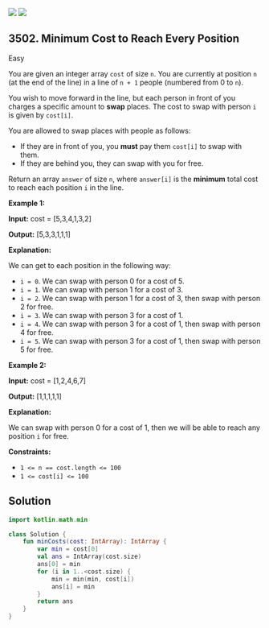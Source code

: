 [![](https://img.shields.io/github/stars/javadev/LeetCode-in-Kotlin?label=Stars&style=flat-square)](https://github.com/javadev/LeetCode-in-Kotlin)
[![](https://img.shields.io/github/forks/javadev/LeetCode-in-Kotlin?label=Fork%20me%20on%20GitHub%20&style=flat-square)](https://github.com/javadev/LeetCode-in-Kotlin/fork)

## 3502\. Minimum Cost to Reach Every Position

Easy

You are given an integer array `cost` of size `n`. You are currently at position `n` (at the end of the line) in a line of `n + 1` people (numbered from 0 to `n`).

You wish to move forward in the line, but each person in front of you charges a specific amount to **swap** places. The cost to swap with person `i` is given by `cost[i]`.

You are allowed to swap places with people as follows:

*   If they are in front of you, you **must** pay them `cost[i]` to swap with them.
*   If they are behind you, they can swap with you for free.

Return an array `answer` of size `n`, where `answer[i]` is the **minimum** total cost to reach each position `i` in the line.

**Example 1:**

**Input:** cost = [5,3,4,1,3,2]

**Output:** [5,3,3,1,1,1]

**Explanation:**

We can get to each position in the following way:

*   `i = 0`. We can swap with person 0 for a cost of 5.
*   `i = 1`. We can swap with person 1 for a cost of 3.
*   `i = 2`. We can swap with person 1 for a cost of 3, then swap with person 2 for free.
*   `i = 3`. We can swap with person 3 for a cost of 1.
*   `i = 4`. We can swap with person 3 for a cost of 1, then swap with person 4 for free.
*   `i = 5`. We can swap with person 3 for a cost of 1, then swap with person 5 for free.

**Example 2:**

**Input:** cost = [1,2,4,6,7]

**Output:** [1,1,1,1,1]

**Explanation:**

We can swap with person 0 for a cost of 1, then we will be able to reach any position `i` for free.

**Constraints:**

*   `1 <= n == cost.length <= 100`
*   `1 <= cost[i] <= 100`

## Solution

```kotlin
import kotlin.math.min

class Solution {
    fun minCosts(cost: IntArray): IntArray {
        var min = cost[0]
        val ans = IntArray(cost.size)
        ans[0] = min
        for (i in 1..<cost.size) {
            min = min(min, cost[i])
            ans[i] = min
        }
        return ans
    }
}
```